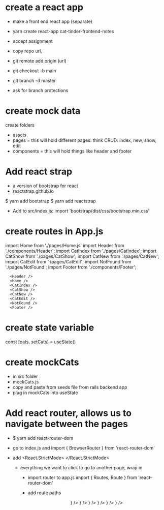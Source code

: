 # create a react app

- make a front end react app (separate)
- yarn create react-app cat-tinder-frontend-notes

- accept assignment

- copy repo url, 
- git remote add origin (url)
- git checkout -b main
- git branch -d master 

- ask for branch protections



# create mock data 
create folders
- assets
- pages = this will hold different pages: think CRUD: index, new, show, edit
- components = this will hold things like header and footer


# Add react strap
- a version of bootstrap for react
- reactstrap.github.io

$ yarn add bootstrap
$ yarn add reactstrap

- Add to src/index.js: import 'bootstrap/dist/css/bootstrap.min.css'


# create routes in App.js
import Home from './pages/Home.js'
import Header from './components/Header';
import CatIndex from './pages/CatIndex';
import CatShow from './pages/CatShow';
import CatNew from './pages/CatNew';
import CatEdit from './pages/CatEdit';
import NotFound from './pages/NotFound';
import Footer from './components/Footer';

      <Header />
      <Home />
      <CatIndex />
      <CatShow />
      <CatNew />
      <CatEdit />
      <NotFound />
      <Footer />


# create state variable
const [cats, setCats] = useState()


# create mockCats
- in src folder
- mockCats.js
- copy and paste from seeds file from rails backend app
- plug in mockCats into useState




# Add react router, allows us to navigate between the pages
- $ yarn add react-router-dom
- go to index.js and import { BrowserRouter } from 'react-router-dom'
- add 
  <React.StrictMode>
    <BrowserRouter>
    <App />
    </BrowserRouter>
  </React.StrictMode>

  - everything we want to click to go to another page, wrap in <Routes></Routes>
    <Routes>
        <Home />
        <CatIndex />
        <CatShow />
        <CatNew />
        <CatEdit />
        <NotFound />
    </Routes>
    - import router to app.js
        import { Routes, Route } from 'react-router-dom'
        
    - add route paths 
         <Header />
      <Routes>
        <Route path="/" element={<Home />} />
        <Route path="/catindex" element={CatIndex />} />
        <Route path="/catshow" element={CatShow />} />
        <Route path="/catnew" element={CatNew />} />
        <Route path="/catedit" element={CatEdit />} />
        <Route path="*" element={NotFound />} />
      </Routes>
      <Footer />